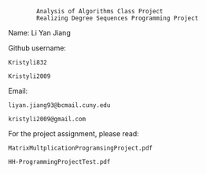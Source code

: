 			Analysis of Algorithms Class Project
			Realizing Degree Sequences Programming Project


Name: 
    Li Yan Jiang


Github username:

    Kristyli832

    Kristyli2009


Email: 

    liyan.jiang93@bcmail.cuny.edu

    kristyli2009@gmail.com


For the project assignment, please read:

    MatrixMultplicationProgramsingProject.pdf

    HH-ProgrammingProjectTest.pdf
